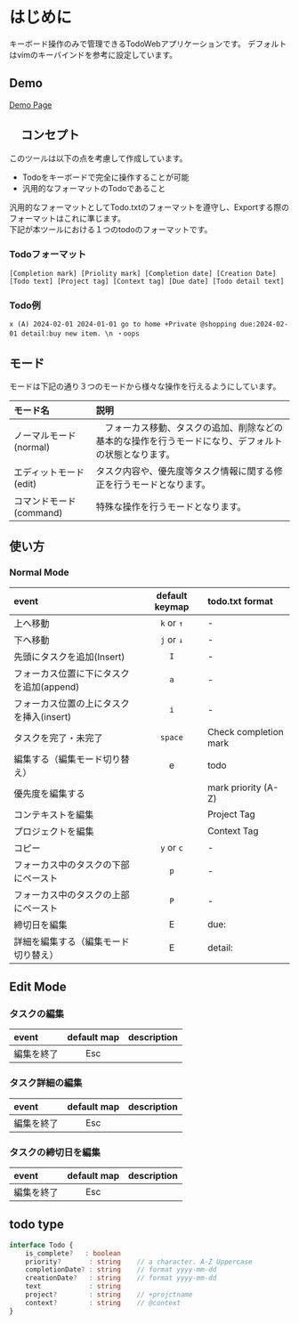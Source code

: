 # はじめに

キーボード操作のみで管理できるTodoWebアプリケーションです。
デフォルトはvimのキーバインドを参考に設定しています。

## Demo

[Demo Page](http://example.com)

## 　コンセプト

このツールは以下の点を考慮して作成しています。

* Todoをキーボードで完全に操作することが可能
* 汎用的なフォーマットのTodoであること

汎用的なフォーマットとしてTodo.txtのフォーマットを遵守し、Exportする際のフォーマットはこれに準じます。  
下記が本ツールにおける１つのtodoのフォーマットです。  

### Todoフォーマット

```text:format
[Completion mark] [Priolity mark] [Completion date] [Creation Date] [Todo text] [Project tag] [Context tag] [Due date] [Todo detail text]
```

### Todo例

```text:example
x (A) 2024-02-01 2024-01-01 go to home +Private @shopping due:2024-02-01 detail:buy new item. \n ・oops
```

## モード

モードは下記の通り３つのモードから様々な操作を行えるようにしています。

| モード名| 説明|
| :--- | :--- |
| ノーマルモード(normal)|　フォーカス移動、タスクの追加、削除などの基本的な操作を行うモードになり、デフォルトの状態となります。  |
| エディットモード(edit)| タスク内容や、優先度等タスク情報に関する修正を行うモードとなります。 |
| コマンドモード(command) | 特殊な操作を行うモードとなります。|

## 使い方

### Normal Mode

| event | default keymap | todo.txt format|
| :--- | :---: | :--- |
| 上へ移動 | `k` or `↑` |  -|
| 下へ移動| `j`  or `↓`| - |
| 先頭にタスクを追加(Insert)| `I` | - |
| フォーカス位置に下にタスクを追加(append)| `a` | - |
| フォーカス位置の上にタスクを挿入(insert)| `i` | - |
| タスクを完了・未完了| `space` | Check completion mark |
| 編集する（編集モード切り替え）| e | todo |
| 優先度を編集する| | mark priority (A-Z)|
| コンテキストを編集|  | Project Tag |
| プロジェクトを編集|  | Context Tag |
| コピー| `y` or `c` | - |
| フォーカス中のタスクの下部にペースト| `p` | - |
| フォーカス中のタスクの上部にペースト| `P` | - |
| 締切日を編集| E |  due:|
| 詳細を編集する（編集モード切り替え）| E |  detail: |

## Edit Mode

### タスクの編集

| event | default map | description |
| :--- | :---: | ---: |
| 編集を終了 | Esc |  |

### タスク詳細の編集

| event | default map | description |
| :--- | :---: | ---: |
| 編集を終了 | Esc |  |

### タスクの締切日を編集

| event | default map | description |
| :--- | :---: | ---: |
| 編集を終了 | Esc |  |

## todo type

```typescript
interface Todo {
    is_complete?   : boolean
    priority?       : string    // a character. A-Z Uppercase
    completionDate? : string    // format yyyy-mm-dd
    creationDate?   : string    // format yyyy-mm-dd
    text            : string
    project?        : string    // +projctname
    context?        : string    // @context
}
```
